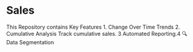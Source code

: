 # Sales
This Repository contains Key Features 1. Change Over Time Trends 2. Cumulative Analysis Track cumulative sales. 3 Automated Reporting.4 🔍 Data Segmentation
